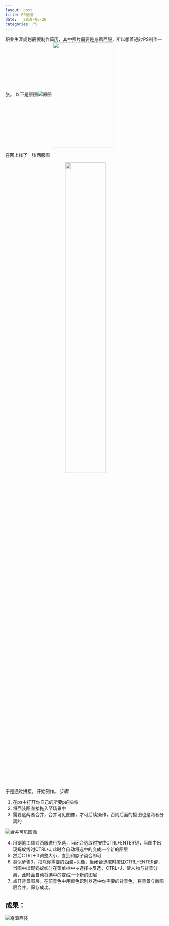 ```yaml
---
layout: post
title: PS抠图
date:   2019-05-26
categories: PS
---
```


<!-- MarkdownTOC -->




职业生涯规划需要制作简历，其中照片需要是身着西服，所以想着通过PS制作一张。
以下是原图![原图](http://ww1.sinaimg.cn/large/005Ve57dly1g3f1sjhfi3j31031emn71.jpg)
<img src="http://ww1.sinaimg.cn/large/005Ve57dly1g3f1sjhfi3j31031emn71.jpg" width = "190" height = "330" div align=center />


在网上找了一张西服图
<div align=center><img src="http://ww1.sinaimg.cn/large/005Ve57dly1g3f1tkx7ydj30f50c042g.jpg" width="50%" height="50%"></div>



于是通过拼接，开始制作。
步骤
1. 在ps中打开你自己的所要p的头像
2. 将西装图直接拖入至场景中
3. 需要这两者合并，合并可见图像，才可后续操作，否则后面的抠图也是两者分离的

![合并可见图像](http://ww1.sinaimg.cn/large/005Ve57dly1g3f2blutj5j30ej0o4jul.jpg)

4. 用钢笔工具对西服进行抠选，当闭合选取时按住CTRL+ENTER键，当图中出现蚂蚁线时CTRL+J,此时会自动将选中的变成一个新的图层
5. 然后CTRL+Tt调整大小，直到和脖子契合即可
6. 类似步骤3，扣除你需要的西装+头像，当闭合选取时按住CTRL+ENTER键，当图中出现蚂蚁线时在菜单栏中->选择->反选，CTRL+J，使人物与背景分离，此时会自动将选中的变成一个新的图层
7. 点开背景图层，在前景色中用颜色识别器选中你需要的背景色，将背景与新图层合并，保存成功。

## 成果：
![身着西装](http://ww1.sinaimg.cn/large/005Ve57dly1g3f2d415ofj31031em1kx.jpg)
